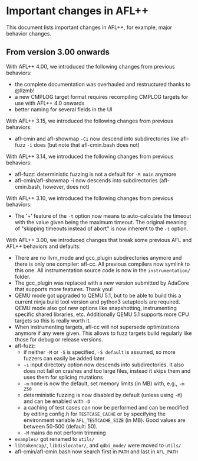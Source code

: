 # Important changes in AFL++

This document lists important changes in AFL++, for example, major behavior
changes.

## From version 3.00 onwards

With AFL++ 4.00, we introduced the following changes from previous behaviors:

* the complete documentation was overhauled and restructured thanks to @llzmb!
* a new CMPLOG target format requires recompiling CMPLOG targets for use with
  AFL++ 4.0 onwards
* better naming for several fields in the UI

With AFL++ 3.15, we introduced the following changes from previous behaviors:

* afl-cmin and afl-showmap `-Ci` now descend into subdirectories like afl-fuzz
  `-i` does (but note that afl-cmin.bash does not)

With AFL++ 3.14, we introduced the following changes from previous behaviors:

* afl-fuzz: deterministic fuzzing is not a default for `-M main` anymore
* afl-cmin/afl-showmap -i now descends into subdirectories (afl-cmin.bash,
  however, does not)

With AFL++ 3.10, we introduced the following changes from previous behaviors:

* The '+' feature of the `-t` option now means to auto-calculate the timeout
  with the value given being the maximum timeout. The original meaning of
  "skipping timeouts instead of abort" is now inherent to the `-t` option.

With AFL++ 3.00, we introduced changes that break some previous AFL and AFL++
behaviors and defaults:

* There are no llvm_mode and gcc_plugin subdirectories anymore and there is
  only one compiler: afl-cc. All previous compilers now symlink to this one.
  All instrumentation source code is now in the `instrumentation/` folder.
* The gcc_plugin was replaced with a new version submitted by AdaCore that
  supports more features. Thank you!
* QEMU mode got upgraded to QEMU 5.1, but to be able to build this a current
  ninja build tool version and python3 setuptools are required. QEMU mode also
  got new options like snapshotting, instrumenting specific shared libraries,
  etc. Additionally QEMU 5.1 supports more CPU targets so this is really worth
  it.
* When instrumenting targets, afl-cc will not supersede optimizations anymore
  if any were given. This allows to fuzz targets build regularly like those
  for debug or release versions.
* afl-fuzz:
    * if neither `-M` or `-S` is specified, `-S default` is assumed, so more
      fuzzers can easily be added later
    * `-i` input directory option now descends into subdirectories. It also does
      not fail on crashes and too large files, instead it skips them and uses
      them for splicing mutations
    * `-m` none is now the default, set memory limits (in MB) with, e.g., `-m
      250`
    * deterministic fuzzing is now disabled by default (unless using `-M`) and
      can be enabled with `-D`
    * a caching of test cases can now be performed and can be modified by
      editing config.h for `TESTCASE_CACHE` or by specifying the environment
      variable `AFL_TESTCACHE_SIZE` (in MB). Good values are between 50-500
      (default: 50).
    * `-M` mains do not perform trimming
* `examples/` got renamed to `utils/`
* `libtokencap/`, `libdislocator/`, and `qdbi_mode/` were moved to `utils/`
* afl-cmin/afl-cmin.bash now search first in `PATH` and last in `AFL_PATH`
